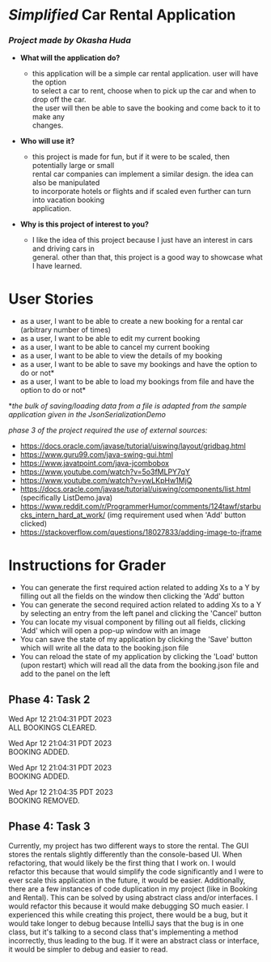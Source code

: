 # *Simplified* Car Rental Application

### *Project made by Okasha Huda*


- **What will the application do?**
  - this application will be a simple car rental application. user will have the option  
  to select a car to rent, choose when to pick up the car and when to drop off the car.  
  the user will then be able to save the booking and come back to it to make any  
  changes.


- **Who will use it?**
  - this project is made for fun, but if it were to be scaled, then potentially large or small  
  rental car companies can implement a similar design. the idea can also be manipulated  
  to incorporate hotels or flights and if scaled even further can turn into vacation booking  
  application.


- **Why is this project of interest to you?**
  - I like the idea of this project because I just have an interest in cars and driving cars in  
  general. other than that, this project is a good way to showcase what I have learned.

# User Stories

- as a user, I want to be able to create a new booking for a rental car (arbitrary number of times)
- as a user, I want to be able to edit my current booking
- as a user, I want to be able to cancel my current booking
- as a user, I want to be able to view the details of my booking
- as a user, I want to be able to save my bookings and have the option to do or not*
- as a user, I want to be able to load my bookings from file and have the option to do or not*

**the bulk of saving/loading data from a file is adapted from the sample application given in the 
JsonSerializationDemo*

*phase 3 of the project required the use of external sources:*
- https://docs.oracle.com/javase/tutorial/uiswing/layout/gridbag.html
- https://www.guru99.com/java-swing-gui.html
- https://www.javatpoint.com/java-jcombobox
- https://www.youtube.com/watch?v=5o3fMLPY7qY
- https://www.youtube.com/watch?v=ywLKpHw1MjQ
- https://docs.oracle.com/javase/tutorial/uiswing/components/list.html (specifically ListDemo.java)
- https://www.reddit.com/r/ProgrammerHumor/comments/124tawf/starbucks_intern_hard_at_work/ (img requirement used when 
'Add' button clicked)
- https://stackoverflow.com/questions/18027833/adding-image-to-jframe

# Instructions for Grader

- You can generate the first required action related to adding Xs to a Y by filling out all the fields on the window 
then clicking the 'Add' button
- You can generate the second required action related to adding Xs to a Y by selecting an entry from the left panel and 
clicking the 'Cancel' button
- You can locate my visual component by filling out all fields, clicking 'Add' which will open a pop-up window with an 
image
- You can save the state of my application by clicking the 'Save' button which will write all the data to the 
booking.json file
- You can reload the state of my application by clicking the 'Load' button (upon restart) which will read all the data 
from the booking.json file and add to the panel on the left

## Phase 4: Task 2
Wed Apr 12 21:04:31 PDT 2023 </br>
ALL BOOKINGS CLEARED.

Wed Apr 12 21:04:31 PDT 2023 </br>
BOOKING ADDED.

Wed Apr 12 21:04:31 PDT 2023 </br>
BOOKING ADDED.

Wed Apr 12 21:04:35 PDT 2023 </br>
BOOKING REMOVED.

## Phase 4: Task 3
Currently, my project has two different ways to store the rental. The GUI stores the rentals slightly differently than 
the console-based UI. When refactoring, that would likely be the first thing that I work on. I would refactor this 
because that would simplify the code significantly and I were to ever scale this application in the future, it would be 
easier. Additionally, there are a few instances of code duplication in my project (like in Booking and Rental). This can 
be solved by using abstract class and/or interfaces. I would refactor this because it would make debugging SO much 
easier. I experienced this while creating this project, there would be a bug, but it would take longer to debug because 
IntelliJ says that the bug is in one class, but it's talking to a second class that's implementing a method incorrectly, 
thus leading to the bug. If it were an abstract class or interface, it would be simpler to debug and easier to read.